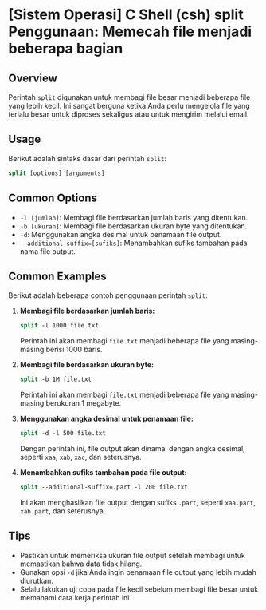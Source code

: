 # [Sistem Operasi] C Shell (csh) split Penggunaan: Memecah file menjadi beberapa bagian

## Overview
Perintah `split` digunakan untuk membagi file besar menjadi beberapa file yang lebih kecil. Ini sangat berguna ketika Anda perlu mengelola file yang terlalu besar untuk diproses sekaligus atau untuk mengirim melalui email.

## Usage
Berikut adalah sintaks dasar dari perintah `split`:

```csh
split [options] [arguments]
```

## Common Options
- `-l [jumlah]`: Membagi file berdasarkan jumlah baris yang ditentukan.
- `-b [ukuran]`: Membagi file berdasarkan ukuran byte yang ditentukan.
- `-d`: Menggunakan angka desimal untuk penamaan file output.
- `--additional-suffix=[sufiks]`: Menambahkan sufiks tambahan pada nama file output.

## Common Examples
Berikut adalah beberapa contoh penggunaan perintah `split`:

1. **Membagi file berdasarkan jumlah baris:**
   ```csh
   split -l 1000 file.txt
   ```
   Perintah ini akan membagi `file.txt` menjadi beberapa file yang masing-masing berisi 1000 baris.

2. **Membagi file berdasarkan ukuran byte:**
   ```csh
   split -b 1M file.txt
   ```
   Perintah ini akan membagi `file.txt` menjadi beberapa file yang masing-masing berukuran 1 megabyte.

3. **Menggunakan angka desimal untuk penamaan file:**
   ```csh
   split -d -l 500 file.txt
   ```
   Dengan perintah ini, file output akan dinamai dengan angka desimal, seperti `xaa`, `xab`, `xac`, dan seterusnya.

4. **Menambahkan sufiks tambahan pada file output:**
   ```csh
   split --additional-suffix=.part -l 200 file.txt
   ```
   Ini akan menghasilkan file output dengan sufiks `.part`, seperti `xaa.part`, `xab.part`, dan seterusnya.

## Tips
- Pastikan untuk memeriksa ukuran file output setelah membagi untuk memastikan bahwa data tidak hilang.
- Gunakan opsi `-d` jika Anda ingin penamaan file output yang lebih mudah diurutkan.
- Selalu lakukan uji coba pada file kecil sebelum membagi file besar untuk memahami cara kerja perintah ini.